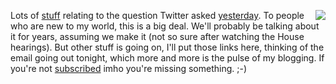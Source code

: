 <img src="http://scripting.com/images/2018/01/01/bear.png" border="0" align="right">Lots of <a href="http://scripting.com/2019/12/12.html">stuff</a> relating to the question Twitter asked <a href="http://scripting.com/2019/12/11.html">yesterday</a>. To people who are new to my world, this is a big deal. We'll probably be talking about it for years, assuming we make it (not so sure after watching the House hearings). But other stuff is going on, I'll put those links here, thinking of the email going out tonight, which more and more is the pulse of my blogging. If you're not <a href="http://scripting.com/email/">subscribed</a> imho you're missing something. ;-)

